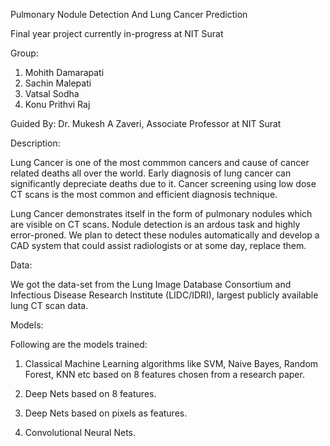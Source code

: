 ﻿Pulmonary Nodule Detection And Lung Cancer Prediction


Final year project currently in-progress at NIT Surat

Group:

1. Mohith Damarapati
2. Sachin Malepati
3. Vatsal Sodha
4. Konu Prithvi Raj

Guided By: Dr. Mukesh A Zaveri, Associate Professor at NIT Surat


Description:


Lung Cancer is one of the most commmon cancers and cause of cancer related deaths all over the world.  Early diagnosis of lung cancer can significantly depreciate deaths due to it.  Cancer screening using low dose CT scans is the most common and efficient diagnosis technique.

Lung Cancer demonstrates itself in the form of pulmonary nodules which are visible on CT scans.  Nodule detection is an ardous task and highly error-proned.  We plan to detect these nodules automatically and develop a CAD system that could assist radiologists or at some day, replace them.

Data:

We got the data-set from the Lung Image Database Consortium and Infectious Disease Research Institute (LIDC/IDRI), largest publicly available lung CT scan data.

Models:

Following are the models trained:

1. Classical Machine Learning algorithms like SVM, Naive Bayes, Random Forest, KNN etc based on 8 features chosen from a research paper.

2. Deep Nets based on 8 features.

3. Deep Nets based on pixels as features.

4. Convolutional Neural Nets.  


